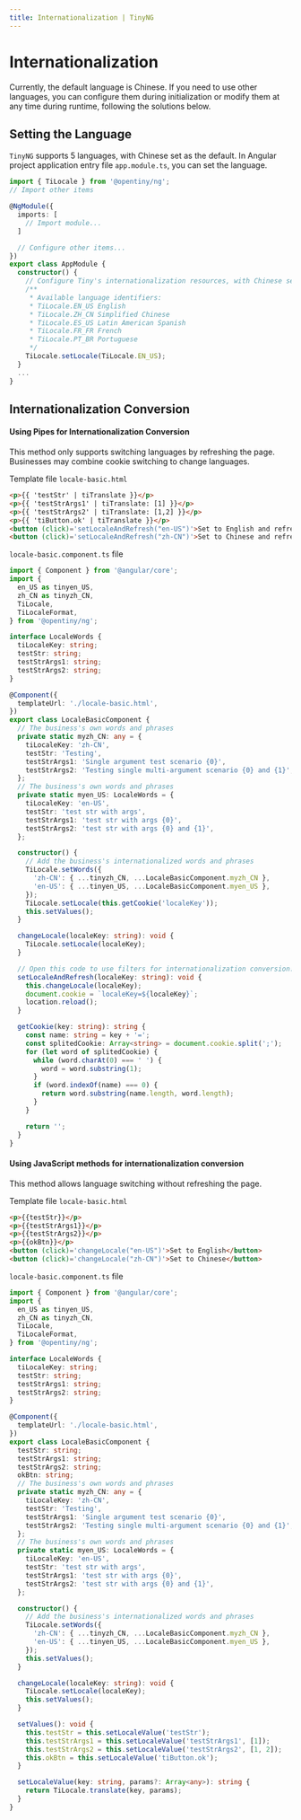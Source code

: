 ```yaml
---
title: Internationalization | TinyNG
---
```


# Internationalization

Currently, the default language is Chinese. If you need to use other languages, you can configure them during initialization or modify them at any time during runtime, following the solutions below.

## Setting the Language

`TinyNG` supports 5 languages, with Chinese set as the default. In Angular project application entry file `app.module.ts`, you can set the language.

```typescript
import { TiLocale } from '@opentiny/ng';
// Import other items

@NgModule({
  imports: [
    // Import module...
  ]

  // Configure other items...
})
export class AppModule {
  constructor() {
    // Configure Tiny's internationalization resources, with Chinese set as the default.
    /**
     * Available language identifiers:
     * TiLocale.EN_US English
     * TiLocale.ZH_CN Simplified Chinese
     * TiLocale.ES_US Latin American Spanish
     * TiLocale.FR_FR French
     * TiLocale.PT_BR Portuguese
     */
    TiLocale.setLocale(TiLocale.EN_US);
  }
  ...
}
```

## Internationalization Conversion
#### Using Pipes for Internationalization Conversion
This method only supports switching languages by refreshing the page. Businesses may combine cookie switching to change languages.

Template file `locale-basic.html`

```html
<p>{{ 'testStr' | tiTranslate }}</p>
<p>{{ 'testStrArgs1' | tiTranslate: [1] }}</p>
<p>{{ 'testStrArgs2' | tiTranslate: [1,2] }}</p>
<p>{{ 'tiButton.ok' | tiTranslate }}</p>
<button (click)='setLocaleAndRefresh("en-US")'>Set to English and refresh the page</button>
<button (click)='setLocaleAndRefresh("zh-CN")'>Set to Chinese and refresh the page</button>
```

`locale-basic.component.ts` file
```typescript
import { Component } from '@angular/core';
import {
  en_US as tinyen_US,
  zh_CN as tinyzh_CN,
  TiLocale,
  TiLocaleFormat,
} from '@opentiny/ng';

interface LocaleWords {
  tiLocaleKey: string;
  testStr: string;
  testStrArgs1: string;
  testStrArgs2: string;
}

@Component({
  templateUrl: './locale-basic.html',
})
export class LocaleBasicComponent {
  // The business's own words and phrases
  private static myzh_CN: any = {
    tiLocaleKey: 'zh-CN',
    testStr: 'Testing',
    testStrArgs1: 'Single argument test scenario {0}',
    testStrArgs2: 'Testing single multi-argument scenario {0} and {1}',
  };
  // The business's own words and phrases
  private static myen_US: LocaleWords = {
    tiLocaleKey: 'en-US',
    testStr: 'test str with args',
    testStrArgs1: 'test str with args {0}',
    testStrArgs2: 'test str with args {0} and {1}',
  };

  constructor() {
    // Add the business's internationalized words and phrases
    TiLocale.setWords({
      'zh-CN': { ...tinyzh_CN, ...LocaleBasicComponent.myzh_CN },
      'en-US': { ...tinyen_US, ...LocaleBasicComponent.myen_US },
    });
    TiLocale.setLocale(this.getCookie('localeKey'));
    this.setValues();
  }

  changeLocale(localeKey: string): void {
    TiLocale.setLocale(localeKey);
  }

  // Open this code to use filters for internationalization conversion:
  setLocaleAndRefresh(localeKey: string): void {
    this.changeLocale(localeKey);
    document.cookie = `localeKey=${localeKey}`;
    location.reload();
  }

  getCookie(key: string): string {
    const name: string = key + '=';
    const splitedCookie: Array<string> = document.cookie.split(';');
    for (let word of splitedCookie) {
      while (word.charAt(0) === ' ') {
        word = word.substring(1);
      }
      if (word.indexOf(name) === 0) {
        return word.substring(name.length, word.length);
      }
    }

    return '';
  }
}
```

#### Using JavaScript methods for internationalization conversion
This method allows language switching without refreshing the page.

Template file `locale-basic.html`

```html
<p>{{testStr}}</p>
<p>{{testStrArgs1}}</p>
<p>{{testStrArgs2}}</p>
<p>{{okBtn}}</p>
<button (click)='changeLocale("en-US")'>Set to English</button>
<button (click)='changeLocale("zh-CN")'>Set to Chinese</button>
```

`locale-basic.component.ts` file

```typescript
import { Component } from '@angular/core';
import {
  en_US as tinyen_US,
  zh_CN as tinyzh_CN,
  TiLocale,
  TiLocaleFormat,
} from '@opentiny/ng';

interface LocaleWords {
  tiLocaleKey: string;
  testStr: string;
  testStrArgs1: string;
  testStrArgs2: string;
}

@Component({
  templateUrl: './locale-basic.html',
})
export class LocaleBasicComponent {
  testStr: string;
  testStrArgs1: string;
  testStrArgs2: string;
  okBtn: string;
  // The business's own words and phrases
  private static myzh_CN: any = {
    tiLocaleKey: 'zh-CN',
    testStr: 'Testing',
    testStrArgs1: 'Single argument test scenario {0}',
    testStrArgs2: 'Testing single multi-argument scenario {0} and {1}',
  };
  // The business's own words and phrases
  private static myen_US: LocaleWords = {
    tiLocaleKey: 'en-US',
    testStr: 'test str with args',
    testStrArgs1: 'test str with args {0}',
    testStrArgs2: 'test str with args {0} and {1}',
  };

  constructor() {
    // Add the business's internationalized words and phrases
    TiLocale.setWords({
      'zh-CN': { ...tinyzh_CN, ...LocaleBasicComponent.myzh_CN },
      'en-US': { ...tinyen_US, ...LocaleBasicComponent.myen_US },
    });
    this.setValues();
  }

  changeLocale(localeKey: string): void {
    TiLocale.setLocale(localeKey);
    this.setValues();
  }

  setValues(): void {
    this.testStr = this.setLocaleValue('testStr');
    this.testStrArgs1 = this.setLocaleValue('testStrArgs1', [1]);
    this.testStrArgs2 = this.setLocaleValue('testStrArgs2', [1, 2]);
    this.okBtn = this.setLocaleValue('tiButton.ok');
  }

  setLocaleValue(key: string, params?: Array<any>): string {
    return TiLocale.translate(key, params);
  }
}
```
